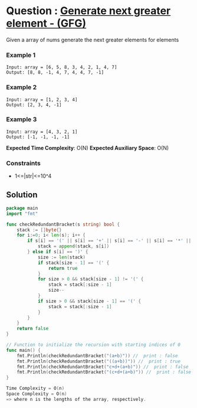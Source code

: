 # Question : [Generate next greater element - (GFG)](https://www.geeksforgeeks.org/problems/expression-contains-redundant-bracket-or-not/1)

Given a array of nums generate the next greater elements for elements

### Example 1

```
Input: array = [6, 5, 8, 3, 4, 2, 1, 4, 7]
Output: [8, 8, -1, 4, 7, 4, 4, 7, -1]

```

### Example 2

```
Input: array = [1, 2, 3, 4]
Output: [2, 3, 4, -1]

```
### Example 3

```
Input: array = [4, 3, 2, 1]
Output: [-1, -1, -1, -1]

```

**Expected Time Complexity**: O(N)
**Expected Auxiliary Space**: O(N)

### Constraints

-   1<=|str|<=10^4

<!-- **Follow up:** Can you solve it in *O(n)* time and *O(1)* space? -->

## Solution

```GO
package main
import "fmt"

func checkRedundantBracket(s string) bool {
	stack := []byte{}
	for i:=0; i< len(s); i++ {
		if s[i] == '(' || s[i] == '+' || s[i] == '-' || s[i] == '*' || s[i] == '/' {
			stack = append(stack, s[i])
		} else if s[i] == ')' {
			size := len(stack)
			if stack[size - 1] == '(' {
				return true
			}
			for size > 0 && stack[size - 1] != '(' {
				stack = stack[:size - 1]
				size--
			}
			if size > 0 && stack[size - 1] == '(' {
				stack = stack[:size - 1]
			}
		}
	}
	return false
}

// Function to initialize the recursion with starting indices of 0
func main() {
    fmt.Println(checkRedundantBracket("(a+b)")) //  print : false
    fmt.Println(checkRedundantBracket("((a+b))")) //  print : true
    fmt.Println(checkRedundantBracket("c+d+(a+b)")) //  print : false
    fmt.Println(checkRedundantBracket("(c+d+(a+b)")) //  print : false
}

Time Complexity = O(n)
Space Complexity = O(n)
=> where n is the lengths of the array, respectively.
```